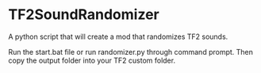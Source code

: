 # TF2SoundRandomizer
 A python script that will create a mod that randomizes TF2 sounds.
 
 Run the start.bat file or run randomizer.py through command prompt. Then copy the output folder into your TF2 custom folder.
